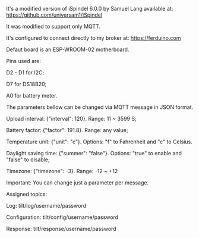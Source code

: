 It's a modified version of iSpindel 6.0.0 by Samuel Lang available at: <https://github.com/universam1/iSpindel>

It was modified to support only MQTT.

It's configured to connect directly to my broker at: <https://ferduino.com>

Defaut board is an ESP-WROOM-02 motherboard.

Pins used are:

D2 - D1 for I2C;

D7 for DS18B20;

A0 for battery meter.

The parameters bellow can be changed via MQTT message in JSON format.

Upload interval: {"interval": 120}. Range: 11 ~ 3599 S;

Battery factor: {"factor": 191.8}. Range: any value;

Temperature unit: {"unit": "c"}. Options: "f" to Fahrenheit and "c" to Celsius.

Daylight saving time: {"summer": "false"}. Options: "true" to enable and "false" to disable;

Timezone: {"timezone": -3}. Range: -12 ~ +12

Important: You can change just a parameter per message.

Assigned topics:

Log: tilt/log/username/password

Configuration: tilt/config/username/password

Response: tilt/response/username/password
